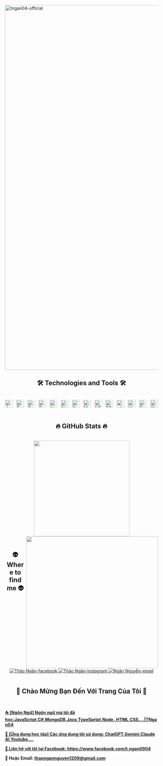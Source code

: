<!-- TNgan04 -->
<a href="#" target="_blank">
  <img src="svg/tngan04.svg" width="1200" alt="tngan04-official" />
</a>

<h2 align="center">🛠 Technologies and Tools 🛠</h2>
<br>
<!-- https://simpleicons.org/ -->
<span><img src="https://img.shields.io/badge/JavaScript-282C34?logo=javascript&logoColor=F7DF1E" alt="JavaScript logo" title="JavaScript" height="25" /></span>
&nbsp;
<span><img src="https://img.shields.io/badge/TypeScript-282C34?logo=typescript&logoColor=3178C6" alt="TypeScript logo" title="TypeScript" height="25" /></span>
&nbsp;
<span><img src="https://img.shields.io/badge/ReactJS-282C34?logo=react&logoColor=61DAFB" alt="ReactJS logo" title="ReactJS" height="25" /></span>
&nbsp;
<span><img src="https://img.shields.io/badge/Redux-282C34?logo=redux&logoColor=764ABC" alt="Redux logo" title="Redux" height="25" /></span>
&nbsp;
<span><img src="https://img.shields.io/badge/Vue.js-282C34?logo=vue.js&logoColor=4FC08D" alt="Vue.js logo" title="Vue.js" height="25" /></span>
&nbsp;
<span><img src="https://img.shields.io/badge/Nuxt.js-282C34?logo=nuxt.js&logoColor=4FC08D" alt="Nuxt.js logo" title="Nuxt.js" height="25" /></span>
&nbsp;
<span><img src="https://img.shields.io/badge/Node.js-282C34?logo=node.js&logoColor=00F200" alt="Node.js logo" title="Node.js" height="25" /></span>
&nbsp;
<span><img src="https://img.shields.io/badge/MongoDB-282C34?logo=mongodb&logoColor=47A248" alt="MongoDB logo" title="MongoDB" height="25" /></span>
&nbsp;
<span><img src="https://img.shields.io/badge/HTML5-282C34?logo=html5&logoColor=E34F26" alt="HTML5 logo" title="HTML5" height="25" /></span>
&nbsp;
<span><img src="https://img.shields.io/badge/ESLint-282C34?logo=eslint&logoColor=4B32C3" alt="ESLint logo" title="ESLint" height="25" /></span>
&nbsp;
<span><img src="https://img.shields.io/badge/git-282C34?logo=git&logoColor=F05032" alt="git logo" title="git" height="25" /></span>
&nbsp;
<span><img src="https://img.shields.io/badge/VS%20Code-282C34?logo=visual-studio-code&logoColor=007ACC" alt="Visual Studio Code logo" title="Visual Studio Code" height="25" /></span>
&nbsp;
<span><img src="https://img.shields.io/badge/Firebase-282C34?logo=firebase&logoColor=FFCA28" alt="Firebase logo" title="Firebase" height="25" /></span>
&nbsp;
<span><img src="https://img.shields.io/badge/WordPress-282C34?logo=wordPress&logoColor=21759B" alt="WordPress logo" title="WordPress" height="25" /></span>
&nbsp;
<br>
<h2 align="center">🔥 GitHub Stats 🔥</h2>
<!-- https://github.com/anuraghazra/github-readme-stats -->
<br>
<div align=center>
  <a href="#" title="TNgan04">
    <img width="315" align="center" src="https://github-readme-stats.vercel.app/api/top-langs/?username=tngan04&hide=c%23,powershell,Mathematica,Ruby,Objective-C,Objective-C%2b%2b,Cuda&title_color=61dafb&text_color=ffffff&icon_color=61dafb&bg_color=20232a&langs_count=8&layout=compact&border_color=61dafb&hide_border=true" />
  </a>
  <a href="#" title="tngan04">
    <img align="right" width="434" src="https://github-readme-stats.vercel.app/api?username=tngan04&show_icons=true&theme=react&border_color=61dafb&hide_border=true&rank_icon=github&include_all_commits=true" />
  </a>
</div>

<br>
<h2 align="center">👽 Where to find me 👽</h2>
<br>
<!-- https://icons8.com -->
<div align="center">
  <a href="https://www.facebook.com/t.ngan0904" target="blank">
    <img src="https://img.icons8.com/bubbles/100/000000/facebook-new.png" alt="Thảo Ngân-facebook" />
  </a>
  <a href="https://instagram.com/nt_t.ngan" target="blank">
    <img src="https://img.icons8.com/bubbles/100/000000/instagram.png" alt="Thảo Ngân-instagram" />
  </a>
  <a href="mailto:thaongannguyen1209@gmail.com" target="top">
    <img src="https://img.icons8.com/bubbles/100/000000/apple-mail.png" alt="Ngân Nguyễn-email" />
  </a>
</div>

<br>

<h2 align="center">📖 Chào Mừng Bạn Đến Với Trang Của Tôi 📖</h2>
<br>
<p>
  <a href="">
    <strong>☕ [Ngôn Ngữ] Ngôn ngữ mà tôi đã  học:JavaScript,C#,MongoDB,Java,TypeSpript,Node.,HTML,CSS....|TNgan04</strong>
  </a>     
  <a href="">

  <strong>📖 [Ứng dụng học tập] Các ứng dụng tôi sử dụng: ChatGPT,Gemini,Claude AI,Youtube....

  <strong>🔗 Liên hệ với tôi tại Facebook: <a href="https://www.facebook.com/t.ngan0904" target="_blank">https://www.facebook.com/t.ngan0904</a></strong>
  <br>

  <strong>📧 Hoặc Email: <a href="mailto:thaongannguyen1209@gmail.com" target="_top">thaongannguyen1209@gmail.com</a></strong>
</p>
<br>

